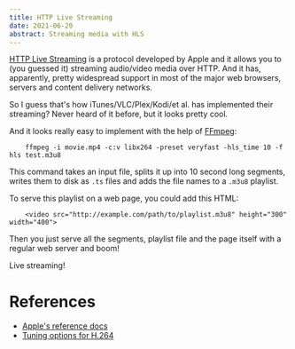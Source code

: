 ```yaml
---
title: HTTP Live Streaming
date: 2021-06-20
abstract: Streaming media with HLS
---
```


[HTTP Live Streaming] is a protocol developed by Apple and it allows you to (you guessed it)
streaming audio/video media over HTTP.
And it has, apparently, pretty widespread support in most of the major web browsers,
servers and content delivery networks.

So I guess that's how iTunes/VLC/Plex/Kodi/et al. has implemented their streaming?
Never heard of it before, but it looks pretty cool.

And it looks really easy to implement with the help of [FFmpeg]:

        ffmpeg -i movie.mp4 -c:v libx264 -preset veryfast -hls_time 10 -f hls test.m3u8

This command takes an input file, splits it up into 10 second long segments,
writes them to disk as `.ts` files and adds the file names to a `.m3u8` playlist.

To serve this playlist on a web page, you could add this HTML:

        <video src="http://example.com/path/to/playlist.m3u8" height="300" width="400">

Then you just serve all the segments, playlist file and the page itself with a regular web server and boom!

Live streaming!

[HTTP Live Streaming]: https://en.wikipedia.org/wiki/HTTP_Live_Streaming
[FFmpeg]: https://en.wikipedia.org/wiki/FFmpeg

# References

- [Apple's reference docs](https://developer.apple.com/streaming/)
- [Tuning options for H.264](https://trac.ffmpeg.org/wiki/Encode/H.264)
